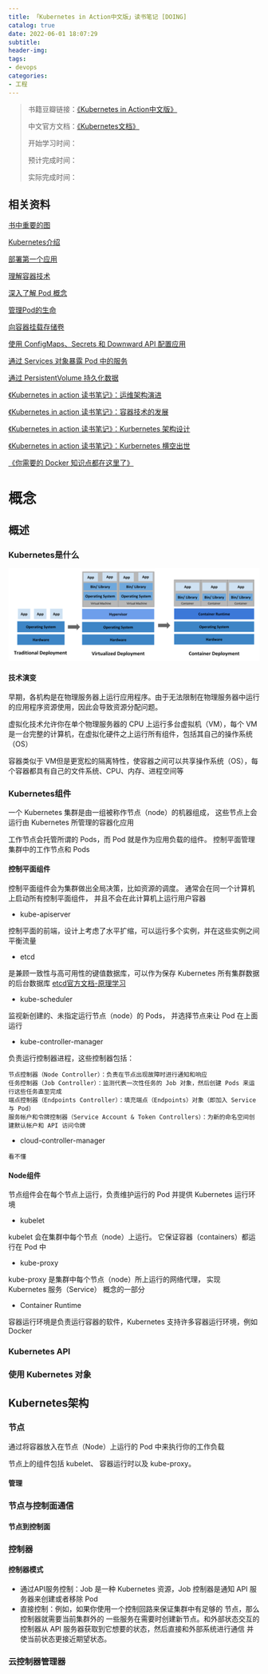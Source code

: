 ```yaml
---
title: 「Kubernetes in Action中文版」读书笔记 [DOING]
catalog: true
date: 2022-06-01 18:07:29
subtitle:
header-img:
tags:
- devops
categories:
- 工程
---
```


> 书籍豆瓣链接：[《Kubernetes in Action中文版》](https://book.douban.com/subject/30418855/)
> 
> 中文官方文档：[《Kubernetes文档》](https://kubernetes.io/zh-cn/docs/home/)
> 
> 开始学习时间：
> 
> 预计完成时间：
> 
> 实际完成时间：

## 相关资料

[书中重要的图](https://www.jianshu.com/p/fa66769ee551)

[Kubernetes介绍](https://www.jianshu.com/p/6957cc5a446d)

[部署第一个应用](https://www.jianshu.com/p/7bc34ff88d9d)

[理解容器技术](https://www.jianshu.com/p/8acfabeee26e)

[深入了解 Pod 概念](https://www.jianshu.com/p/e8c0ba64c8c4)

[管理Pod的生命](https://www.jianshu.com/p/d2147dd4970f)

[向容器挂载存储卷](https://www.jianshu.com/p/d2147dd4970f)

[使用 ConfigMaps、Secrets 和 Downward API 配置应用](https://www.jianshu.com/p/37c690589151)

[通过 Services 对象暴露 Pod 中的服务](https://www.jianshu.com/p/31dad7e92af6)

[通过 PersistentVolume 持久化数据](https://www.jianshu.com/p/5325121d6c31)

[《Kubernetes in action 读书笔记》：运维架构演进](https://xie.infoq.cn/article/2991b15a82c0974a827f9065a)

[《Kubernetes in action 读书笔记》：容器技术的发展](https://xie.infoq.cn/article/ff1dc14b1ad1062c90194eac9)

[《Kubernetes in action 读书笔记》：Kurbernetes 架构设计](https://xie.infoq.cn/article/09418e5a8b55a1a6259dd964a)

[《Kubernetes in action 读书笔记》：Kurbernetes 横空出世](https://xie.infoq.cn/article/a46bb80b61fb0ae052e5f3fdd)

[《你需要的 Docker 知识点都在这里了》](https://xie.infoq.cn/article/ba89764f2d51a549e589c311a)



# 概念

## 概述

### Kubernetes是什么

![](https://github.com/SoaringhawkCheng/blog/blob/a9a5f2b2a68727210ed433cb401883204506537a/source/_posts/kubernetes-in-action/container_evolution.svg)

#### 技术演变

早期，各机构是在物理服务器上运行应用程序。由于无法限制在物理服务器中运行的应用程序资源使用，因此会导致资源分配问题。

虚拟化技术允许你在单个物理服务器的 CPU 上运行多台虚拟机（VM），每个 VM 是一台完整的计算机，在虚拟化硬件之上运行所有组件，包括其自己的操作系统（OS）

容器类似于 VM但是更宽松的隔离特性，使容器之间可以共享操作系统（OS），每个容器都具有自己的文件系统、CPU、内存、进程空间等

### Kubernetes组件

一个 Kubernetes 集群是由一组被称作节点（node）的机器组成， 这些节点上会运行由 Kubernetes 所管理的容器化应用

工作节点会托管所谓的 Pods，而 Pod 就是作为应用负载的组件。 控制平面管理集群中的工作节点和 Pods

#### 控制平面组件

控制平面组件会为集群做出全局决策，比如资源的调度。 通常会在同一个计算机上启动所有控制平面组件， 并且不会在此计算机上运行用户容器

* kube-apiserver

控制平面的前端，设计上考虑了水平扩缩，可以运行多个实例，并在这些实例之间平衡流量

* etcd 

是兼顾一致性与高可用性的键值数据库，可以作为保存 Kubernetes 所有集群数据的后台数据库 [etcd官方文档-原理学习](https://doczhcn.gitbook.io/etcd/index/index-2)

* kube-scheduler

监视新创建的、未指定运行节点（node）的 Pods， 并选择节点来让 Pod 在上面运行

* kube-controller-manager

负责运行控制器进程，这些控制器包括：

```
节点控制器（Node Controller）：负责在节点出现故障时进行通知和响应
任务控制器（Job Controller）：监测代表一次性任务的 Job 对象，然后创建 Pods 来运行这些任务直至完成
端点控制器（Endpoints Controller）：填充端点（Endpoints）对象（即加入 Service 与 Pod）
服务帐户和令牌控制器（Service Account & Token Controllers）：为新的命名空间创建默认帐户和 API 访问令牌
```

*  cloud-controller-manager

```
看不懂
```

#### Node组件

节点组件会在每个节点上运行，负责维护运行的 Pod 并提供 Kubernetes 运行环境

* kubelet

kubelet 会在集群中每个节点（node）上运行。 它保证容器（containers）都运行在 Pod 中

* kube-proxy

kube-proxy 是集群中每个节点（node）所上运行的网络代理， 实现 Kubernetes 服务（Service） 概念的一部分

* Container Runtime

容器运行环境是负责运行容器的软件，Kubernetes 支持许多容器运行环境，例如 Docker

### Kubernetes API

### 使用 Kubernetes 对象

## Kubernetes架构

### 节点

通过将容器放入在节点（Node）上运行的 Pod 中来执行你的工作负载

节点上的组件包括 kubelet、 容器运行时以及 kube-proxy。

#### 管理

### 节点与控制面通信

#### 节点到控制面

### 控制器

#### 控制器模式

* 通过API服务控制：Job 是一种 Kubernetes 资源，Job 控制器是通知 API 服务器来创建或者移除 Pod
* 直接控制：例如，如果你使用一个控制回路来保证集群中有足够的 节点，那么控制器就需要当前集群外的 一些服务在需要时创建新节点。和外部状态交互的控制器从 API 服务器获取到它想要的状态，然后直接和外部系统进行通信 并使当前状态更接近期望状态。

#### 

### 云控制器管理器




